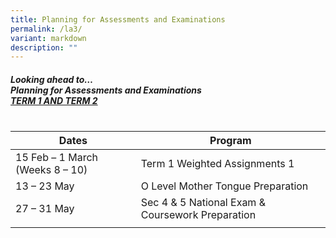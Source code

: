 ```yaml
---
title: Planning for Assessments and Examinations
permalink: /la3/
variant: markdown
description: ""
---
```

##### Looking ahead to…<br> Planning for Assessments and Examinations  <br> <u>TERM 1 AND TERM 2</u><u> <br><br></u>
| Dates | Program | 
| -------- | -------- | 
|15 Feb – 1 March (Weeks 8 – 10) |Term 1 Weighted Assignments 1  |
|13 – 23 May |O Level Mother Tongue Preparation |
|27 – 31 May |Sec 4 &amp; 5 National Exam &amp; Coursework Preparation |
| | |
